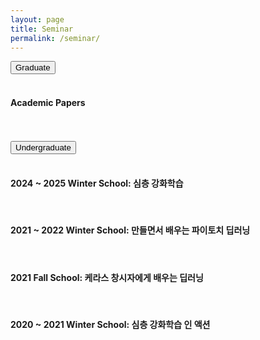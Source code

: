 ```yaml
---
layout: page
title: Seminar
permalink: /seminar/
---
```


<section class="content-wrapper">
    <article>
        <button class="accordion">Graduate</button>
        <div class="panel article-content-1">
            <br/>
            <h4 class="title-level-4">Academic Papers&nbsp;&nbsp;
                <a href="/seminar/graduate">
                    <i class="fa fa-link" aria-hidden="true"></i>
                </a>
            </h4>
            <br/>
        </div>
    </article>
    <br/>
    <article>
        <button class="accordion">Undergraduate</button>
        <div class="panel article-content-1">
            <br/>
            <h4 class="title-level-4">2024 ~ 2025 Winter School: 심층 강화학습
                <a href="/seminar/undergraduate/winter_2024_2025">
                    <i class="fa fa-link" aria-hidden="true"></i>
                </a>
            </h4>        
            <br/>
            <h4 class="title-level-4">2021 ~ 2022 Winter School: 만들면서 배우는 파이토치 딥러닝
                <a href="/seminar/undergraduate/winter_2021_2022">
                    <i class="fa fa-link" aria-hidden="true"></i>
                </a>
            </h4>
            <br/>
            <h4 class="title-level-4">2021 Fall School: 케라스 창시자에게 배우는 딥러닝
                <a href="/seminar/undergraduate/fall_2021">
                    <i class="fa fa-link" aria-hidden="true"></i>
                </a>
            </h4>
            <br/>
            <h4 class="title-level-4">2020 ~ 2021 Winter School: 심층 강화학습 인 액션
                <a href="/seminar/undergraduate/winter_2020_2021">
                    <i class="fa fa-link" aria-hidden="true"></i>
                </a>
            </h4>
            <br/>        
        </div>
    </article>
    <br/>
</section>
                    
<script type="text/javascript">
    var acc = document.getElementsByClassName("accordion");

    for (var i = 0; i < acc.length; i++) {
        acc[i].addEventListener("click", function () {
            this.classList.toggle("acc_active");
            var panel = this.nextElementSibling;
            if (panel.style.maxHeight) {
                panel.style.maxHeight = null;
            } else {
                panel.style.maxHeight = panel.scrollHeight + "px";
            }
        });
    }

    for (var i = 0; i < acc.length; i++) {
        acc[i].click();
    }
</script>